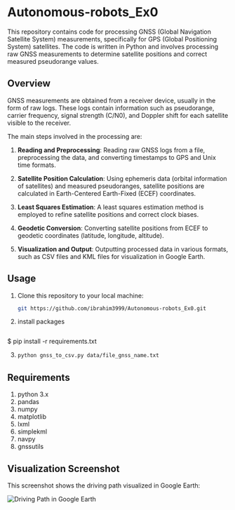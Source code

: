 # Autonomous-robots_Ex0

This repository contains code for processing GNSS (Global Navigation Satellite System) measurements, specifically for GPS (Global Positioning System) satellites. The code is written in Python and involves processing raw GNSS measurements to determine satellite positions and correct measured pseudorange values.

## Overview

GNSS measurements are obtained from a receiver device, usually in the form of raw logs. These logs contain information such as pseudorange, carrier frequency, signal strength (C/N0), and Doppler shift for each satellite visible to the receiver.

The main steps involved in the processing are:

1. **Reading and Preprocessing**: Reading raw GNSS logs from a file, preprocessing the data, and converting timestamps to GPS and Unix time formats.

2. **Satellite Position Calculation**: Using ephemeris data (orbital information of satellites) and measured pseudoranges, satellite positions are calculated in Earth-Centered Earth-Fixed (ECEF) coordinates.

3. **Least Squares Estimation**: A least squares estimation method is employed to refine satellite positions and correct clock biases.

4. **Geodetic Conversion**: Converting satellite positions from ECEF to geodetic coordinates (latitude, longitude, altitude).

5. **Visualization and Output**: Outputting processed data in various formats, such as CSV files and KML files for visualization in Google Earth.

## Usage

1. Clone this repository to your local machine:

   ```bash
   git https://github.com/ibrahim3999/Autonomous-robots_Ex0.git

2.    install packages
      ```bash
   $ pip install -r requirements.txt

3.
   ```bash 
   python gnss_to_csv.py data/file_gnss_name.txt


## Requirements

1. python 3.x
2. pandas
3. numpy
4. matplotlib
5. lxml
6. simplekml
7. navpy
8. gnssutils


## Visualization Screenshot

This screenshot shows the driving path visualized in Google Earth:

![Driving Path in Google Earth](https://github.com/ibrahim3999/Autonomous-robots_Ex0/blob/main/GNSS_Raw_Mesurments/data/driving.png)
